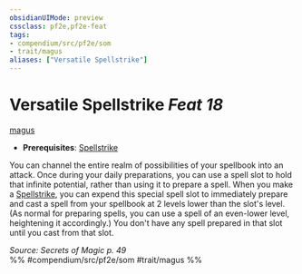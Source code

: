 ```yaml
---
obsidianUIMode: preview
cssclass: pf2e,pf2e-feat
tags:
- compendium/src/pf2e/som
- trait/magus
aliases: ["Versatile Spellstrike"]
---
```

# Versatile Spellstrike  *Feat 18*  
[magus](../../rules/traits/magus-som.md)  

- **Prerequisites**: [Spellstrike](../../rules/actions/spellstrike-som.md)

You can channel the entire realm of possibilities of your spellbook into an attack. Once during your daily preparations, you can use a spell slot to hold that infinite potential, rather than using it to prepare a spell. When you make a [Spellstrike](../../rules/actions/spellstrike-som.md), you can expend this special spell slot to immediately prepare and cast a spell from your spellbook at 2 levels lower than the slot's level. (As normal for preparing spells, you can use a spell of an even-lower level, heightening it accordingly.) You don't have any spell prepared in that slot until you cast from that slot.

*Source: Secrets of Magic p. 49*  
%% #compendium/src/pf2e/som #trait/magus %%
